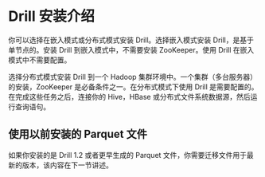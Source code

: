 # Drill 安装介绍

你可以选择在嵌入模式或分布式模式安装 Drill。选择嵌入模式安装 Drill，是基于单节点的。安装 Drill 到嵌入模式中，不需要安装 ZooKeeper。使用 Drill 在嵌入模式中不需要配置。

选择分布式模式安装 Drill 到一个 Hadoop 集群环境中。一个集群（多台服务器）的安装，ZooKeeper 是必备条件之一。在分布式模式下使用 Drill 是需要配置的。在完成这些任务之后，连接你的 Hive，HBase 或分布式文件系统数据源，然后运行查询语句。

## 使用以前安装的 Parquet 文件

如果你安装的是 Drill 1.2 或者更早生成的 Parquet 文件，你需要迁移文件用于最新的版本，该内容在下一节讲述。
